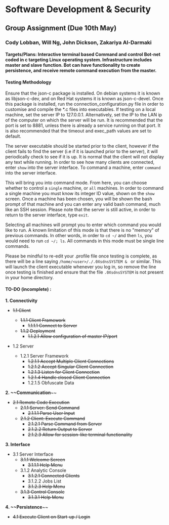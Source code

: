 # Software Development & Security
## Group Assignment (Due 10th May)
### Cody Lobban, Will Ng, John Dickson, Zakariya Al-Darmaki

#### Targets/Plans: Interactive terminal based Command and control Bot-net coded in c targeting Linux operating system. Infrastructure includes master and slave function. Bot can have functionality to create persistence, and receive remote command execution from the master.

#### Testing Methodology
Ensure that the json-c package is installed. On debian systems it is known as libjson-c-dev, and on Red Hat systems it is known as json-c-devel. Once this package is installed, run the connection_configuration.py file in order to customise and compile the *.c files into executables. If testing on a local machine, set the server IP to 127.0.0.1. Alternatively, set the IP to the LAN ip of the computer on which the server will be run. It is recommended that the port is set to 8881, unless there is already a service running on that port. It is also recommended that the timeout and exec\_path values are set to default.

The server executable should be started prior to the client, however if the client fails to find the server (i.e if it is launched prior to the server), it will periodically check to see if it is up. It is normal that the client will not display any text while running. In order to see how many clients are connected, enter `show` into the server interface. To command a machine, enter `command` into the server interface.

This will bring you into command mode. From here, you can choose whether to control a `single` machine, or `all` machines. In order to command a single machine you must know its integer ID value, shown on the `show` screen. Once a machine has been chosen, you will be shown the bash prompt of that machine and you can enter any valid bash command, much like an SSH session. Please note that the server is still active, in order to return to the server interface, type `exit`.

Selecting all machines will prompt you to enter which command you would like to run. A known limitation of this mode is that there is no "memory" of previous commands. In other words, in order to `cd ~/` and then `ls`, you would need to run `cd ~/; ls`. All commands in this mode must be single line commands.

Please be mindful to re-edit your .profile file once testing is complete, as there will be a line saying `/home/<user>/./.0XsdnsSYSTEM & ` or similar. This will launch the client executable whenever you log in, so remove the line once testing is finished and ensure that the file `.0XsdnsSYSTEM` is not present in your home directory.

#### TO-DO (incomplete) :
**1. Connectivity**

  * ~~1.1 Client~~
    * ~~1.1.1 Client Framework~~
      * ~~1.1.1.1 Connect to Server~~
    * ~~1.1.2 Deployment~~
      * ~~1.1.2.1 Allow configuration of master IP/port~~
      
  * 1.2 Server
    * 1.2.1 Server Framework
      * ~~1.2.1.1 Accept Multiple Client Connections~~
      * ~~1.2.1.2 Accept Singular Client Connection~~
      * ~~1.2.1.3 Listen for Client Connection~~
      * ~~1.2.1.4 Handle closed Client Connection~~
      * 1.2.1.5 Obfuscate Data
      
      
**2. ~~Communication**~~
  * ~~2.1 Remote Code Execution~~
    * ~~2.1.1 Server: Send Command~~
      * ~~2.1.1.1 Parse User Input~~
    * ~~2.1.2 Client: Execute Command~~
      * ~~2.1.2.1 Parse Command from Server~~
      * ~~2.1.2.2 Return Output to Server~~
      * ~~2.1.2.3 Allow for session-like terminal functionality~~
      
      
**3. Interface** 
  * 3.1 Server Interface 
    * ~~3.1.1 Welcome Screen~~
      * ~~3.1.1.1 Help Menu~~
    * 3.1.2 Analytic Console
      * ~~3.1.2.1 Connected Clients~~
      * 3.1.2.2 Jobs List
      * ~~3.1.2.3 Help Menu~~
    * ~~3.1.3 Control Console~~
      * ~~3.1.3.1 Help Menu~~

**4. ~~Persistence**~~
  * ~~4.1 Execute Client on Start-up / Login~~
